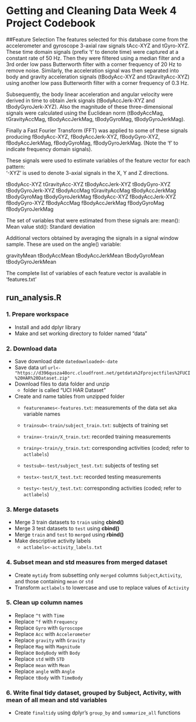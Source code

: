 Getting and Cleaning Data Week 4 Project Codebook
=================================================

\#\#Feature Selection The features selected for this database come from
the accelerometer and gyroscope 3-axial raw signals tAcc-XYZ and
tGyro-XYZ. These time domain signals (prefix ‘t’ to denote time) were
captured at a constant rate of 50 Hz. Then they were filtered using a
median filter and a 3rd order low pass Butterworth filter with a corner
frequency of 20 Hz to remove noise. Similarly, the acceleration signal
was then separated into body and gravity acceleration signals
(tBodyAcc-XYZ and tGravityAcc-XYZ) using another low pass Butterworth
filter with a corner frequency of 0.3 Hz.

Subsequently, the body linear acceleration and angular velocity were
derived in time to obtain Jerk signals (tBodyAccJerk-XYZ and
tBodyGyroJerk-XYZ). Also the magnitude of these three-dimensional
signals were calculated using the Euclidean norm (tBodyAccMag,
tGravityAccMag, tBodyAccJerkMag, tBodyGyroMag, tBodyGyroJerkMag).

Finally a Fast Fourier Transform (FFT) was applied to some of these
signals producing fBodyAcc-XYZ, fBodyAccJerk-XYZ, fBodyGyro-XYZ,
fBodyAccJerkMag, fBodyGyroMag, fBodyGyroJerkMag. (Note the ‘f’ to
indicate frequency domain signals).

These signals were used to estimate variables of the feature vector for
each pattern:  
‘-XYZ’ is used to denote 3-axial signals in the X, Y and Z directions.

tBodyAcc-XYZ tGravityAcc-XYZ tBodyAccJerk-XYZ tBodyGyro-XYZ
tBodyGyroJerk-XYZ tBodyAccMag tGravityAccMag tBodyAccJerkMag
tBodyGyroMag tBodyGyroJerkMag fBodyAcc-XYZ fBodyAccJerk-XYZ
fBodyGyro-XYZ fBodyAccMag fBodyAccJerkMag fBodyGyroMag fBodyGyroJerkMag

The set of variables that were estimated from these signals are: mean():
Mean value std(): Standard deviation

Additional vectors obtained by averaging the signals in a signal window
sample. These are used on the angle() variable:

gravityMean tBodyAccMean tBodyAccJerkMean tBodyGyroMean
tBodyGyroJerkMean

The complete list of variables of each feature vector is available in
‘features.txt’

run\_analysis.R
---------------

### **1. Prepare workspace**

-   Install and add dplyr library
-   Make and set working directory to folder named “data”

### **2. Download data**

-   Save download date `datedownloaded<-date`
-   Save data url
    `url<-"https://d396qusza40orc.cloudfront.net/getdata%2Fprojectfiles%2FUCI%20HAR%20Dataset.zip"`
-   Download files to data folder and unzip
    -   folder is called “UCI HAR Dataset”
-   Create and name tables from unzipped folder
    -   `featurenames<-features.txt`: measurements of the data set aka
        variable names

    -   `trainsub<-train/subject_train.txt`: subjects of training set
    -   `trainx<-train/X_train.txt`: recorded training measurements
    -   `trainy<-train/y_train.txt`: corresponding activities (coded;
        refer to `actlabels`)

    -   `testsub<-test/subject_test.txt`: subjects of testing set
    -   `testx<-test/X_test.txt`: recorded testing measurements
    -   `testy<-test/y_test.txt`: corresponding activities (coded; refer
        to `actlabels`)

### **3. Merge datasets**

-   Merge 3 train datasets to `train` using **cbind()**
-   Merge 3 test datasets to `test` using **cbind()**
-   Merge `train` and `test` to `merged` using **rbind()**
-   Make descriptive activity labels
    -   `actlabels<-activity_labels.txt`

### **4. Subset mean and std measures from merged dataset**

-   Create `mytidy` from subsetting only `merged` columns
    `Subject`,`Activity`, and those containing `mean` or `std`
-   Transform `actlabels` to lowercase and use to replace values of
    `Activity`

### **5. Clean up column names**

-   Replace `^t` with `Time`
-   Replace `^f` with `Frequency`
-   Replace `Gyro` with `Gyroscope`
-   Replace `Acc` with `Accelerometer`
-   Replace `gravity` with `Gravity`
-   Replace `Mag` with `Magnitude`
-   Replace `BodyBody` with `Body`
-   Replace `std` with `STD`
-   Replace `mean` with `Mean`
-   Replace `angle` with `Angle`
-   Replace `tBody` with `TimeBody`

### **6. Write final tidy dataset, grouped by Subject, Activity, with mean of all mean and std variables**

-   Create `finaltidy` using dplyr’s `group_by` and `summarize_all`
    functions
